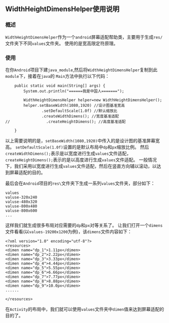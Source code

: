 ## WidthHeightDimensHelper使用说明

### 概述
`WidthHeightDimensHelper`作为一个`android`屏幕适配帮助类，主要用于生成`res/`文件夹下不同`values`文件夹。
使用的是宽高限定符原理。

### 使用
在你`Android`项目下建`java_module`,然后将`WidthHeightDimensHelper`复制到此`module`下，接着在`java`的
`Main`方法中执行以下代码：

```
    public static void main(String[] args) {
        System.out.println("======我是中国人=======");

        WidthHeightDimensHelper helper=new WidthHeightDimensHelper();
        helper.setBaseWidth(1080,1920) //设计图基准宽高
                .setDefaultScale(1.0f) //默认缩放比
                .createWidthDimens(); //宽度基准适配
//                .createHeightDimens(); //高度基准适配

    }
```
以上需要说明的是，`setBaseWidth(1080,1920)`中传入的是设计图的基准屏幕宽高。
`setDefaultScale(1.0f)`设置的是默认布局中`dp`和`px`缩放比例。
然后`createWidthDimens();`表示是以宽度进行生成`values`文件适配，
`createHeightDimens();`表示的是以高度进行生成`values`文件适配。
一般情况下，我们采用以宽度进行生成`values`文件适配，然后在竖直方向辅以滚动，以达到屏幕适配的目的。

最后会在`Android`项目的`res\`文件夹下生成一系列`values`文件夹，部分如下：

```
values
valuse-320x240
valuse-480x320
valuse-800x480
valuse-800x600
...
```
这样我们就生成很多布局对应需要的`dp`和`px`对等关系了。
让我们打开一个`dimens`文件看看(以`values-19200x1200`为例)，该`dimens`文件内容如下：

```
<?xml version="1.0" encoding="utf-8"?>
<resources>
<dimen name="dp_1">1.11px</dimen>
<dimen name="dp_2">2.22px</dimen>
<dimen name="dp_3">3.33px</dimen>
<dimen name="dp_4">4.44px</dimen>
<dimen name="dp_5">5.55px</dimen>
<dimen name="dp_6">6.66px</dimen>
<dimen name="dp_7">7.77px</dimen>
<dimen name="dp_8">8.88px</dimen>
<dimen name="dp_9">10.0px</dimen>
......

</resources>
```
在`Activity`的布局中，我们就可以使用`values`文件夹中`dimen`值来达到屏幕适配的目的了。


